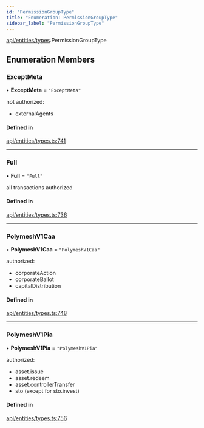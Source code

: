 ```yaml
---
id: "PermissionGroupType"
title: "Enumeration: PermissionGroupType"
sidebar_label: "PermissionGroupType"
---
```


[api/entities/types](../../../../../modules/API/Entities/Types/Types.md).PermissionGroupType

## Enumeration Members

### ExceptMeta

• **ExceptMeta** = ``"ExceptMeta"``

not authorized:
  - externalAgents

#### Defined in

[api/entities/types.ts:741](https://github.com/PolymeshAssociation/polymesh-sdk/blob/3cc570ade/src/api/entities/types.ts#L741)

___

### Full

• **Full** = ``"Full"``

all transactions authorized

#### Defined in

[api/entities/types.ts:736](https://github.com/PolymeshAssociation/polymesh-sdk/blob/3cc570ade/src/api/entities/types.ts#L736)

___

### PolymeshV1Caa

• **PolymeshV1Caa** = ``"PolymeshV1Caa"``

authorized:
  - corporateAction
  - corporateBallot
  - capitalDistribution

#### Defined in

[api/entities/types.ts:748](https://github.com/PolymeshAssociation/polymesh-sdk/blob/3cc570ade/src/api/entities/types.ts#L748)

___

### PolymeshV1Pia

• **PolymeshV1Pia** = ``"PolymeshV1Pia"``

authorized:
  - asset.issue
  - asset.redeem
  - asset.controllerTransfer
  - sto (except for sto.invest)

#### Defined in

[api/entities/types.ts:756](https://github.com/PolymeshAssociation/polymesh-sdk/blob/3cc570ade/src/api/entities/types.ts#L756)
